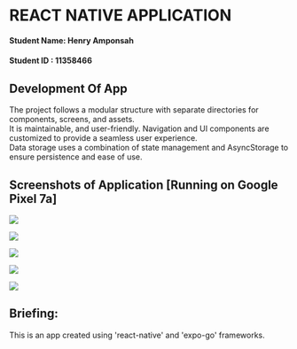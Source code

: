 # REACT NATIVE APPLICATION

#### Student Name: Henry Amponsah

#### Student ID : 11358466

## Development Of App

The project follows a modular structure with separate directories for components, screens, and assets.  
It is maintainable, and user-friendly.
Navigation and UI components are customized to provide a seamless user experience.  
Data storage uses a combination of state management and AsyncStorage to ensure persistence and ease of use.

## Screenshots of Application [Running on Google Pixel 7a]

![](./Screenshots/Home.png)

![](./Screenshots/PD_01.png)

![](./Screenshots/PD_02.png)

![](./Screenshots/PD_03.png)

![](./Screenshots/Cart.png)

## Briefing:

This is an app created using 'react-native' and 'expo-go' frameworks.
